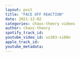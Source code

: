 ```yaml
---
layout: post
title: "FACE OFF REACTION"
date: 2021-12-02
categories: chaos-theory videos
author: chaos-theory
spotify_track_id: 
youtube_video_id: vo383-xiD0o
apple_track_id: 
youtube_metadata: 
---
```

